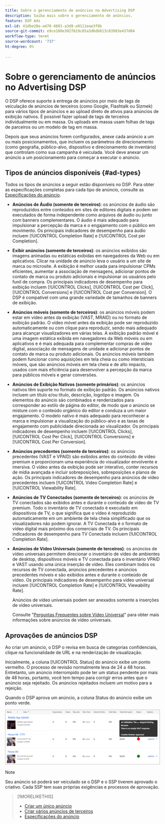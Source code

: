 ```yaml
---
title: Sobre o gerenciamento de anúncios no Advertising DSP
description: Saiba mais sobre o gerenciamento de anúncios.
feature: DSP Ads
exl-id: 41dbe28e-a476-4601-a3d8-a9111eae3f6b
source-git-commit: e9ce180e302f619c85a3d6db813c83903e437d04
workflow-type: tm+mt
source-wordcount: '737'
ht-degree: 0%

---
```


# Sobre o gerenciamento de anúncios no Advertising DSP

<!-- add "The Ads View (Dashboard?)" section -->

O DSP oferece suporte à entrega de anúncios por meio de tags de veiculação de anúncios de terceiros (como Google, Flashtalk ou Sizmek) para vários tipos de anúncios e ao upload direto de ativos para anúncios de exibição nativos. É possível fazer upload de tags de terceiros individualmente ou em massa. Os uploads em massa usam folhas de tags de parceiros ou um modelo de tag em massa.

<!-- The bulk upload feature requires you to either a) upload DoubleClick and Flashtalking tag sheets or b) download a template, input your tags into the template, and then re-upload the template. -->
<!-- need a list of all supported third-party ad servers; see file in future-tbd folder -->

Depois que seus anúncios forem configurados, anexe cada anúncio a um ou mais posicionamentos, que incluem os parâmetros de direcionamento (como geografia, público-alvo, dispositivo e direcionamento de inventário) que controlam como sua campanha é veiculada. Você deve anexar um anúncio a um posicionamento para começar a executar o anúncio.

## Tipos de anúncios disponíveis {#ad-types}

Todos os tipos de anúncios a seguir estão disponíveis no DSP. Para obter as especificações completas para cada tipo de anúncio, consulte as [Especificações do anúncio](ad-specs.md).

* **Anúncios de Áudio (somente de terceiros)**: os anúncios de áudio são reproduzidos entre conteúdos em sites de editores digitais e podem ser executados de forma independente como arquivos de áudio ou junto com banners complementares. O áudio é mais adequado para impulsionar a percepção da marca e o engajamento com o público em movimento. Os principais indicadores de desempenho para áudio incluem [!UICONTROL Completion Rate] e [!UICONTROL Cost per Completion].

* **Exibir anúncios (somente de terceiros)**: os anúncios exibidos são imagens animadas ou estáticas exibidas em navegadores da Web ou em aplicativos. Clicar na unidade de anúncio leva o usuário a um site de marca ou microsite. A exibição é melhor usada para impulsionar CPMs eficientes, aumentar a associação de mensagens, adicionar pontos de contato de marca ou produto adicionais e impulsionar os usuários pelo funil de compra. Os principais indicadores de desempenho para exibição incluem [!UICONTROL Clicks], [!UICONTROL Cost per Click], [!UICONTROL Conversions] e [!UICONTROL Cost per Conversion]. O DSP é compatível com uma grande variedade de tamanhos de banners de exibição.

* **Anúncios móveis (somente de terceiros)**: os anúncios móveis podem estar em vídeo antes da exibição (VAST, MRAID) ou no formato de exibição padrão. O vídeo móvel antes da exibição pode ser reproduzido automaticamente ou com clique para reproduzir, sendo mais adequado para alcançar visualizadores em várias telas. A exibição padrão móvel é uma imagem estática exibida em navegadores da Web móveis ou em aplicativos e é mais adequada para complementar compras de vídeo digital, associação de mensagens de unidade e adicionar pontos de contato de marca ou produto adicionais. Os anúncios móveis também podem funcionar como aquisições em tela cheia ou como intersticiais móveis, que são anúncios móveis em tela cheia e de alto impacto, usados com mais eficiência para desenvolver a percepção da marca para públicos móveis e gerar conversões.

* **Anúncios de Exibição Nativos (somente primários)**: os anúncios nativos têm suporte no formato de exibição padrão. Os anúncios nativos incluem um título e/ou título, descrição, logotipo e imagem. Os elementos do anúncio são combinados e renderizados para corresponder ao estilo de página do editor, de modo que o anúncio se misture com o conteúdo orgânico do editor e conduza a um maior engajamento. O modelo nativo é mais adequado para reconhecer a marca e impulsionar a visualização do público-alvo e as taxas de engajamento com publicidade direcionada ao visualizador. Os principais indicadores de desempenho incluem [!UICONTROL Clicks], [!UICONTROL Cost Per Click], [!UICONTROL Conversions] e [!UICONTROL Cost Per Conversion].

* **Anúncios precedentes (somente de terceiros)**: os anúncios precedentes (VAST e VPAID) são exibidos antes do conteúdo de vídeo premium e proporcionam uma experiência do visualizador envolvente e imersiva. O vídeo antes da exibição pode ser interativo, conter recursos de mídia avançada e incluir sobreposições, sobreposições e planos de ação. Os principais indicadores de desempenho para anúncios de vídeo precedentes incluem [!UICONTROL Video Completion Rate] e [!UICONTROL Viewability Rate].

* **Anúncios de TV Conectados (somente de terceiros)**: os anúncios de TV conectados são exibidos antes e durante o conteúdo de vídeo de TV premium. Todo o inventário de TV conectado é executado em dispositivos de TV, o que significa que o vídeo é reproduzido automaticamente em um ambiente de tela cheia simplificado que os visualizadores não podem ignorar. A TV Conectada é o formato de vídeo digital mais próximo dos comerciais de TV. Os principais indicadores de desempenho para TV Conectada incluem [!UICONTROL Completion Rate].

* **Anúncios de Vídeo Universais (somente de terceiros)**: os anúncios de vídeo universais permitem direcionar o inventário de vídeo de ambientes de desktop, dispositivos móveis e TV conectada para o inventário VPAID e VAST usando uma única inserção de vídeo. Eles combinam todos os recursos de TV conectada, anúncios precedentes e anúncios precedentes móveis e são exibidos antes e durante o conteúdo de vídeo. Os principais indicadores de desempenho para vídeo universal incluem [!UICONTROL Completion Rate] e [!UICONTROL Viewability Rate].

  Anúncios de vídeo universais podem ser anexados somente a inserções de vídeo universais.

  Consulte &quot;[Perguntas Frequentes sobre Vídeo Universal](/help/dsp/campaign-management/faq-universal-video.md)&quot; para obter mais informações sobre anúncios de vídeo universais.

## Aprovações de anúncios DSP

Ao criar um anúncio, o DSP o revisa em busca de categorias confidenciais, clique na funcionalidade de URL e na renderização de visualização.

Inicialmente, a coluna [!UICONTROL Status] do anúncio exibe um ponto vermelho. O processo de revisão normalmente leva de 24 a 48 horas. Entretanto, um anúncio interrompido pode ter um status pendente por mais de 48 horas, portanto, você tem tempo para corrigir erros antes que o anúncio seja rejeitado. Os anúncios rejeitados incluem um motivo para a rejeição.

Quando o DSP aprova um anúncio, a coluna Status do anúncio exibe um ponto verde.

![indicador de aprovação na [!UICONTROL Status] coluna](/help/dsp/assets/ad-approval-status.png)

>[!NOTE]
>
>Seu anúncio só poderá ser veiculado se o DSP e o SSP tiverem aprovado o criativo. Cada SSP tem suas próprias exigências e processos de aprovação.

>[!MORELIKETHIS]
>
>* [Criar um único anúncio](ad-create.md)
>* [Criar vários anúncios de terceiros](ad-create-multiple.md)
>* [Especificações do anúncio](ad-specs.md)
